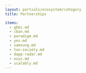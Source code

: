 ```yaml
---
layout: partials/ecosystem/category
title: Partnerships

items:
  - gbbc.md
  - cban.md
  - paradigm.md
  - yes.md
  - samsung.md
  - ton-society.md
  - dapp-radar.md
  - ozys.md
  - scalably.md
---
```

